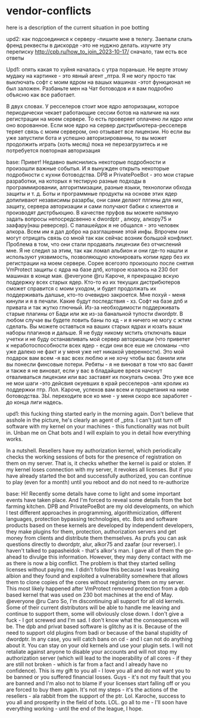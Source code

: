 # vendor-conflicts
here is a description of the current situation in poe botting

upd2: как подсоединися к серверу  -пишите мне в телегу. Заепали слать френд реквесты в дискорде  -это не нуджно делать.
изучите эту переписку http://cpb.ru/how_to_join_2023-10-17/ сначало, там есть все ответы

Upd1:
опять какая то хуйня началась с утра пораньше. Не верте этому мудаку на картинке - это явный агент _птра. Я не могу просто так выключать софт с моим ядром на вашых машинах  -этот функционал не был заложен.
Разбаньте мен на Чат  ботоводов и я вам подробно объясню как все работает.

В двух словах. У ресселеров стоит мое ядро авторизации, которое периодически чекает работающие сессии ботов на наличие на них регистрации на моем сервере. То есть проверяет оплачено ли ядро или оно ворованное. Если мое ядро на сервер дистрибьютера-ресселерв теряет связь с моим сервером, оно отзывает все лицензии. Но если вы уже запустили бота и успешно авторизированны, то вы может продолжить играть (хоть месяц) пока не перезагрузитесь и не потребуется повторная авторизация

base:
Привет! Недавно выяснились некоторые подробности и произошли важные событья. И я вынужден открыть некоторые подробности с кухни ботоводства. DPB и PrivatePoeBot - это мои старые разработки, на которых я тестирую разные подходы в программировании, алгоритмизации, разные языки,  технологии обхода защиты и т. д. Боты и программные продукты на основе этих ядер допиливают независимы разарбы, они сами делают плгины для них, защиту, сервера авторизации и сами получают бабки с клиентов и производят дистрбьюцию. В качестве пруфов  вы можете напямую задать вопросы непосредсвенно  к dwordptr , алюру, алкору75 и заафару(наш реверсер). С папашейдок я не общался - это человек алкора. Всем им я дал добро на разглашение этой инфы. Впрочем они могут отрицать связь со мной так как сейчас возник большой конфликт. Проблема в том, что они стали продавать лицензии без отчислений мне. Я не следил за этим, так как ломал альбион и они где-то нашли и используют уязвимость, позволяющую клонировать копии ядер без их регистрации на моем сервере. Сорее всегоэто произошло после снятия VmProtect защиты с ядра на базе дпб, которое юзалось на 230 бот машинах в конце мая.
@everyone  @ru Кароче, я прекращаю вскую поддержку всех старых ядер. Кто-то из их текущих дистрибютеров сможет справится с моим уходом, и будет продолжать их поддерживать далшье, кто-то очевидно закроется. Мне похуй - меня кинули и я в печали. Какие будут последствия - хз. Софт на базе дпб и привата и так жутко глючный. Из-за необходимости поддерживать старые плагины от Бади или же  из-за банальной тупости dwordptr. В любом случае вы будете ловить баны по кд - и я ничего не могу с жтим сделать. Вы можете оставться на ваших старых ядрах и юзать ваши наборы плагинов и дальше. Я не буду никому мстить отключать ваши учетки и не буду останавливать мой сервер авторизации (что приветет к неработоспособности всех ядер - есди они все еше не сломаны -что уже  далеко не факт и у меня уже нет никакой уверенности). Это мой подарок вам всем  -я вас всех люблю и не хочу чтобы вас банили или вы понесли финсовые потери. Ребяты - я не виноват в том что вас банят и также я не виноват, если у вас в бладайшее вреся начснут отваливаться лицензии или вас заставят их покупать снова. Это уже все не мои шаги  -это дейсвия окуевших в край ресселеров  -аля кролик из поддержки птр. Лол.
Кароче, успехов вам всем и процветания на ниве ботоводства. 
ЗЫ. переходите все ко мне - у меня скоро все заработет - до конца лиги надесь.

upd1:
this fucking thing started early in the morning again. Don't believe that asshole in the picture, he's clearly an agent of _ptra. I can't just turn off software with my kernel on your machines - this functionality was not built in.
Unban me on Chat bots and I will explain to you in detail how everything works.

In a nutshell. Resellers have my authorization kernel, which periodically checks the working sessions of bots for the presence of registration on them on my server. That is, it checks whether the kernel is paid or stolen. If my kernel loses connection with my server, it revokes all licenses. But if you have already started the bot and successfully authorized, you can continue to play (even for a month) until you reboot and do not need to re-authorize

base:
Hi! Recently some details have come to light and some important events have taken place. And I'm forced to reveal some details from the bot farming kitchen. DPB and PrivatePoeBot are my old developments, on which I test different approaches in programming, algorithmicization, different languages, protection bypassing technologies, etc. Bots and software products based on these kernels are developed by independent developers, they make plugins for them, protection, authorization servers and get money from clients and distribute them themselves. As prufs you can ask questions directly to dwordptr, alur, alkor75 and zaafar (our reverser). I haven't talked to papasheidok - that's alkor's man. I gave all of them the go-ahead to divulge this information. However, they may deny contact with me as there is now a big conflict. The problem is that they started selling licenses without paying me. I didn't follow this because I was breaking albion and they found and exploited a vulnerability somewhere that allows them to clone copies of the cores without registering them on my server. This most likely happened after VmProtect removed protection from a dpb based kernel that was used on 230 bot machines at the end of May.
@everyone @ru Caro So, I'm discontinuing all support for all old kernels. Some of their current distributors will be able to handle me leaving and continue to support them, some will obviously close down. I don't give a fuck - I got screwed and I'm sad. I don't know what the consequences will be. The dpb and privat based software is glitchy as it is. Because of the need to support old plugins from badi or because of the banal stupidity of dwordptr. In any case, you will catch bans on cd - and I can not do anything about it. You can stay on your old kernels and use your plugin sets. I will not retaliate against anyone to disable your accounts and will not stop my authorization server (which will lead to the inoperability of all cores - if they are still not broken - which is far from a fact and I already have no confidence). This is my gift to you all - I love you all and do not want you to be banned or you suffered financial losses. Guys - it's not my fault that you are banned and I'm also not to blame if your licenses start falling off or you are forced to buy them again. It's not my steps - it's the actions of the resellers - ala rabbit from the support of the ptr. Lol.
Karoche, success to you all and prosperity in the field of bots. 
LOL. go all to me - I'll soon have everything working - until the end of the league, I hope.
